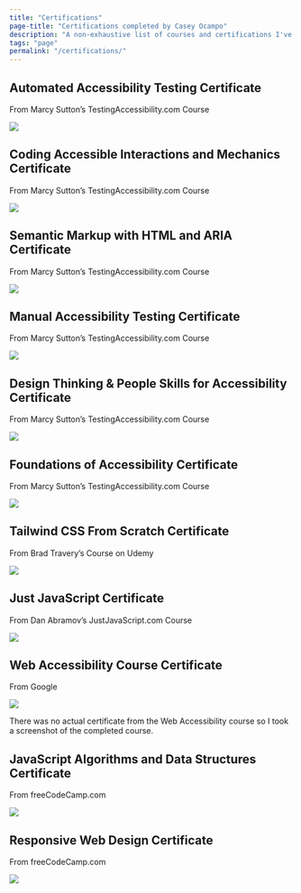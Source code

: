 ```yaml
---
title: "Certifications"
page-title: "Certifications completed by Casey Ocampo"
description: "A non-exhaustive list of courses and certifications I've completed."
tags: "page"
permalink: "/certifications/"
---
```


## Automated Accessibility Testing Certificate

From Marcy Sutton’s TestingAccessibility.com Course

![](/certifications/Automated-Accessibility-Testing-certificate.png)

## Coding Accessible Interactions and Mechanics Certificate

From Marcy Sutton’s TestingAccessibility.com Course

![](/certifications/Coding-Accessible-Interactions-and-Mechanics.png)

## Semantic Markup with HTML and ARIA Certificate

From Marcy Sutton’s TestingAccessibility.com Course

![](/certifications/Semantic-Markup-with-HTML-and-ARIA-certificate.png)

## Manual Accessibility Testing Certificate

From Marcy Sutton’s TestingAccessibility.com Course

![](/certifications/Manual-Accessibility-Testing.png)

## Design Thinking & People Skills for Accessibility Certificate

From Marcy Sutton’s TestingAccessibility.com Course

![](/certifications/Design-Thinking-People-Skills-for-Accessibility.png)

## Foundations of Accessibility Certificate

From Marcy Sutton’s TestingAccessibility.com Course

![](/certifications/Foundations-of-Accessibility.png)

## Tailwind CSS From Scratch Certificate

From Brad Travery’s Course on Udemy

![](/certifications/Tailwind-CSS-From-Scratch.png)

## Just JavaScript Certificate

From Dan Abramov’s JustJavaScript.com Course

![](/certifications/JustJavascript-Certificate.png)

## Web Accessibility Course Certificate

From Google

![](/certifications/Web-Accessibility-Google.png)

There was no actual certificate from the Web Accessibility course so I took a screenshot of the completed course.

## JavaScript Algorithms and Data Structures Certificate

From freeCodeCamp.com

![](/certifications/JavaScript-Algorithms-and-Data-Structures.png)

## Responsive Web Design Certificate

From freeCodeCamp.com

![](/certifications/Responsive-Web-Design.png)
